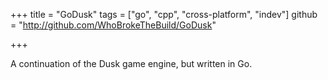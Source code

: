 +++
title = "GoDusk"
tags = ["go", "cpp", "cross-platform", "indev"]
github = "http://github.com/WhoBrokeTheBuild/GoDusk"

+++

A continuation of the Dusk game engine, but written in Go.
